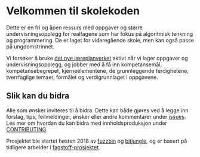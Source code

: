 # Velkommen til skolekoden

Dette er en fri og åpen ressurs med oppgaver og større undervisningsopplegg for realfagene som har fokus på algoritmisk tenkning og programmering. De er laget for videregående skole, men kan også passe på ungdomstrinnet.

Vi forsøker å bruke [det nye læreplanverket](https://www.udir.no/laring-og-trivsel/lareplanverket/) aktivt når vi lager oppgaver og undervisningsopplegg, og jobber med å få inn kompetansemål, kompetansebegrepet, kjerneelementene, de grunnleggende ferdighetene, tverrfaglige temaer, formålet og verdigrunnlaget i oppgavene.

## Slik kan du bidra

Alle som ønsker inviteres til å bidra. Dette kan både gjøres ved å legge inn forslag, tips, feilmeldinger, ønsker eller andre kommentarer under [issues](https://github.com/fagstoff/Skolekoden/issues). Les mer om hvordan du kan bidra med innholdsproduksjon under [CONTRIBUTING](CONTRIBUTING.md).

Prosjektet ble startet høsten 2018 av [fuzzbin](https://github.com/fuzzbin) og [bitjungle](https://github.com/bitjungle), og er basert på tidligere arbeider i [fagstoff-prosjektet](https://github.com/fagstoff).
